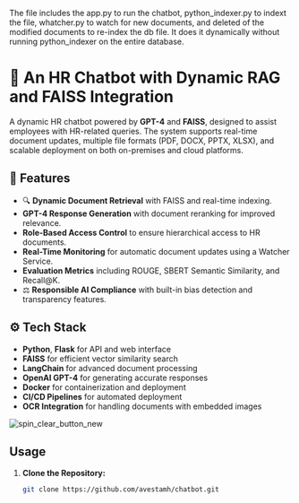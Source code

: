 The file includes the app.py to run the chatbot, python_indexer.py to indext the file, whatcher.py to watch for new documents, and deleted of the modified documents to re-index the db file. It does it dynamically without running python_indexer on the entire database.

# 🏢  An HR Chatbot with Dynamic RAG and FAISS Integration

A dynamic HR chatbot powered by **GPT-4** and **FAISS**, designed to assist employees with HR-related queries. The system supports real-time document updates, multiple file formats (PDF, DOCX, PPTX, XLSX), and scalable deployment on both on-premises and cloud platforms.

## 🚀 Features
- 🔍 **Dynamic Document Retrieval** with FAISS and real-time indexing.
-  **GPT-4 Response Generation** with document reranking for improved relevance.
-  **Role-Based Access Control** to ensure hierarchical access to HR documents.
-  **Real-Time Monitoring** for automatic document updates using a Watcher Service.
-  **Evaluation Metrics** including ROUGE, SBERT Semantic Similarity, and Recall@K.
- ⚖ **Responsible AI Compliance** with built-in bias detection and transparency features.

## ⚙️ Tech Stack
- **Python**, **Flask** for API and web interface
- **FAISS** for efficient vector similarity search
- **LangChain** for advanced document processing
- **OpenAI GPT-4** for generating accurate responses
- **Docker** for containerization and deployment
- **CI/CD Pipelines** for automated deployment
- **OCR Integration** for handling documents with embedded images

![spin_clear_button_new](https://github.com/user-attachments/assets/6017440b-06c3-4391-a49e-25048fdeba0b)

##  Usage
1. **Clone the Repository:**
   ```bash
   git clone https://github.com/avestamh/chatbot.git

